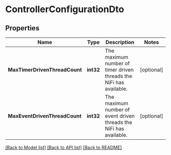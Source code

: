 # ControllerConfigurationDto

## Properties

Name | Type | Description | Notes
------------ | ------------- | ------------- | -------------
**MaxTimerDrivenThreadCount** | **int32** | The maximum number of timer driven threads the NiFi has available. | [optional] 
**MaxEventDrivenThreadCount** | **int32** | The maximum number of event driven threads the NiFi has available. | [optional] 

[[Back to Model list]](../README.md#documentation-for-models) [[Back to API list]](../README.md#documentation-for-api-endpoints) [[Back to README]](../README.md)



